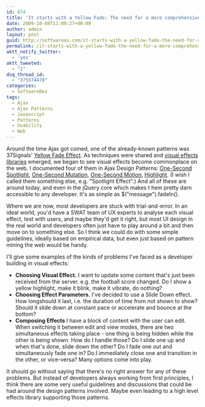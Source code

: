 ```yaml
---
id: 674
title: 'It starts with a Yellow Fade: The need for a more comprehensive understanding of visual effects on the web'
date: 2009-10-08T11:09:27+00:00
author: admin
layout: post
guid: http://softwareas.com/it-starts-with-a-yellow-fade-the-need-for-a-more-comprehensive-understanding-of-visual-effects-on-the-web
permalink: /it-starts-with-a-yellow-fade-the-need-for-a-more-comprehensive-understanding-of-visual-effects-on-the-web/
aktt_notify_twitter:
  - 'yes'
aktt_tweeted:
  - "1"
dsq_thread_id:
  - "375574478"
categories:
  - SoftwareDev
tags:
  - Ajax
  - Ajax Patterns
  - Javascript
  - Patterns
  - Usability
  - Web
---
```

Around the time Ajax got coined, one of the already-known patterns was 37Signals' <a href="http://37signals.com/svn/archives/000558.php">Yellow Fade Effect</a>. As techniques were shared and <a href="http://script.aculo.us/ ">visual effects libraries</a> emerged, we began to see visual effects become commonplace on the web. I documented four of them in Ajax Design Patterns: <a href="http://ajaxpatterns.org/One-Second Spotlight">One-Second Spotlight</a>, <a href="http://ajaxpatterns.org/One-Second Mutation">One-Second Mutation</a>, <a href="http://ajaxpatterns.org/One-Second Motion">One-Second Motion</a>, <a href="http://ajaxpatterns.org/Highlight">Highlight</a>. (I wish I called them something else, e.g. "Spotlight Effect".) And all of these are around today, and even in the jQuery core which makes t
hem pretty darn accessible to any developer. It's as simple as $("message").fadeIn().

Where we are now, most developers are stuck with trial-and-error. In an ideal world, you'd have a SWAT team of UX experts to analyse each visual effect, test with users, and maybe they'd get it right, but most UI design in the real world and developers often just have to play around a bit and then move on to something else. So I think we could do with some simple guidelines, ideally based on empirical data, but even just based on pattern mining the web would be handy.

I'll give some examples of the kinds of problems I've faced as a developer building in visual effects:

* <strong>Choosing Visual Effect.</strong> I want to update some content that's just been received from the server. e.g. the football score changed. Do I show a yellow highlight, make it blink, make it vibrate, do nothing?
* <strong>Choosing Effect Parameters.</strong> I've decided to use a Slide Down effect. How longshould it last, i.e. the duration of time from not shown to show? Should it slide down at constant pace or accelerate and bounce at the bottom?
* <strong>Composing Effects</strong> I have a block of content with the user can edit. When switching it between edit and view modes, there are two simultaneous effects taking place - one thing is being hidden while the other is being shown. How do I handle those? Do I slide one up and when that's done, slide down the other? Do I fade one out and simultaneously fade one in? Do I immediately close one and transition in the other, or vice-versa? Many options come into play.

It should go without saying that there's no right answer for any of these problems. But instead of developers always working from first principles, I think there are some very useful guidelines and discussions that could be had around the design patterns involved. Maybe even leading to a high level effects library supporting those patterns. 